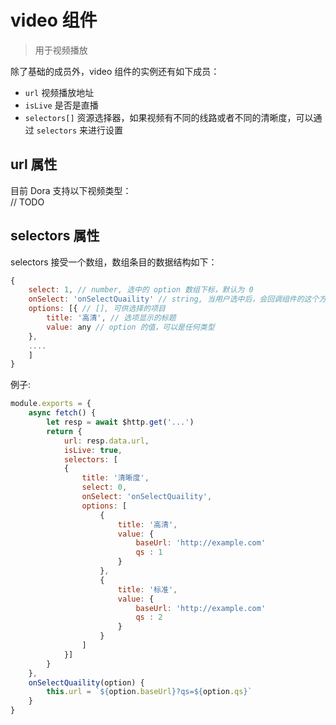 # video 组件
> 用于视频播放

除了基础的成员外，video 组件的实例还有如下成员：
 - `url` 视频播放地址
 - `isLive` 是否是直播
 - `selectors[]` 资源选择器，如果视频有不同的线路或者不同的清晰度，可以通过 `selectors` 来进行设置

## url 属性
目前 Dora 支持以下视频类型：  
// TODO

## selectors 属性

selectors 接受一个数组，数组条目的数据结构如下：

```javascript
{
    select: 1, // number, 选中的 option 数组下标，默认为 0
    onSelect: 'onSelectQuaility' // string, 当用户选中后，会回调组件的这个方法，会把选中的 option 作为参数传入
    options: [{ // [], 可供选择的项目
        title: '高清', // 选项显示的标题
        value: any // option 的值，可以是任何类型
    },
    ....
    ]
}
```

例子: 
```javascript
module.exports = {
    async fetch() {
        let resp = await $http.get('...')
        return {
            url: resp.data.url,
            isLive: true,
            selectors: [
            {
                title: '清晰度',
                select: 0,
                onSelect: 'onSelectQuaility',
                options: [
                    {
                        title: '高清',
                        value: {
                            baseUrl: 'http://example.com'
                            qs : 1
                        }
                    },
                    {
                        title: '标准',
                        value: {
                            baseUrl: 'http://example.com'
                            qs : 2
                        }
                    }
                ]
            }]
        }
    },
    onSelectQuaility(option) {
        this.url = `${option.baseUrl}?qs=${option.qs}`
    }
}

 ```